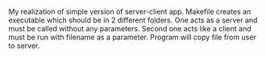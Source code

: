 My realization of simple version of server-client app.
Makefile creates an executable which should be in 2 different folders. One acts as a server and must be called without any parameters. Second one acts like a client and must be run with filename as a parameter. 
Program will copy file from user to server.

